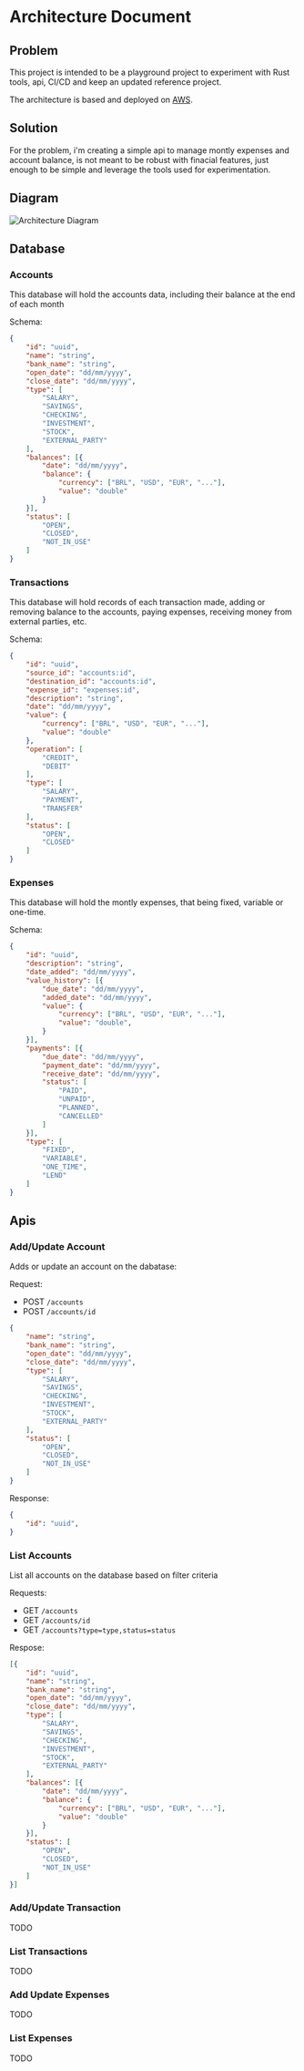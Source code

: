 # Architecture Document

## Problem

This project is intended to be a playground project to experiment with Rust tools, api, CI/CD and keep an updated reference project.

The architecture is based and deployed on [AWS](https://aws.amazon.com/).

## Solution

For the problem, i'm creating a simple api to manage montly expenses and account balance, is not meant to be robust with finacial features, just enough to be simple and leverage the tools used for experimentation.

## Diagram

![Architecture Diagram](/dev/architecture//playground_api.drawio.png?raw=true)

## Database

### Accounts

This database will hold the accounts data, including their balance at the end of each month

Schema:

```json
{
    "id": "uuid",
    "name": "string",
    "bank_name": "string",
    "open_date": "dd/mm/yyyy",
    "close_date": "dd/mm/yyyy",
    "type": [
        "SALARY",
        "SAVINGS",
        "CHECKING",
        "INVESTMENT",
        "STOCK",
        "EXTERNAL_PARTY"
    ],
    "balances": [{
        "date": "dd/mm/yyyy",
        "balance": {
            "currency": ["BRL", "USD", "EUR", "..."],
            "value": "double"
        }
    }],
    "status": [
        "OPEN",
        "CLOSED",
        "NOT_IN_USE"
    ]
}
```

### Transactions

This database will hold records of each transaction made, adding or removing balance to the accounts, paying expenses, receiving money from external parties, etc.

Schema:

```json
{
    "id": "uuid",
    "source_id": "accounts:id",
    "destination_id": "accounts:id",
    "expense_id": "expenses:id",
    "description": "string",
    "date": "dd/mm/yyyy",
    "value": {
        "currency": ["BRL", "USD", "EUR", "..."],
        "value": "double"
    },
    "operation": [
        "CREDIT",
        "DEBIT"
    ],
    "type": [
        "SALARY",
        "PAYMENT",
        "TRANSFER"
    ],
    "status": [
        "OPEN",
        "CLOSED"
    ]
}
```

### Expenses

This database will hold the montly expenses, that being fixed, variable or one-time.

Schema:

```json
{
    "id": "uuid",
    "description": "string",
    "date_added": "dd/mm/yyyy",    
    "value_history": [{
        "due_date": "dd/mm/yyyy",
        "added_date": "dd/mm/yyyy",
        "value": {
            "currency": ["BRL", "USD", "EUR", "..."],
            "value": "double",
        }        
    }],
    "payments": [{
        "due_date": "dd/mm/yyyy",
        "payment_date": "dd/mm/yyyy",
        "receive_date": "dd/mm/yyyy",
        "status": [
            "PAID",
            "UNPAID",
            "PLANNED",
            "CANCELLED"
        ]
    }],
    "type": [
        "FIXED",
        "VARIABLE",
        "ONE_TIME",
        "LEND"
    ]
}
```

## Apis

### Add/Update Account

Adds or update an account on the dabatase:

Request:

* POST `/accounts`
* POST `/accounts/id`

```json
{    
    "name": "string",
    "bank_name": "string",
    "open_date": "dd/mm/yyyy",
    "close_date": "dd/mm/yyyy",
    "type": [
        "SALARY",
        "SAVINGS",
        "CHECKING",
        "INVESTMENT",
        "STOCK",
        "EXTERNAL_PARTY"
    ],
    "status": [
        "OPEN",
        "CLOSED",
        "NOT_IN_USE"
    ]
}
```

Response:

```json
{
    "id": "uuid",    
}
```

### List Accounts

List all accounts on the database based on filter criteria

Requests:

* GET `/accounts`
* GET `/accounts/id`
* GET `/accounts?type=type,status=status`

Respose:
```json
[{
    "id": "uuid",
    "name": "string",
    "bank_name": "string",
    "open_date": "dd/mm/yyyy",
    "close_date": "dd/mm/yyyy",
    "type": [
        "SALARY",
        "SAVINGS",
        "CHECKING",
        "INVESTMENT",
        "STOCK",
        "EXTERNAL_PARTY"
    ],
    "balances": [{
        "date": "dd/mm/yyyy",
        "balance": {
            "currency": ["BRL", "USD", "EUR", "..."],
            "value": "double"
        }
    }],
    "status": [
        "OPEN",
        "CLOSED",
        "NOT_IN_USE"
    ]
}]
```


### Add/Update Transaction

TODO

### List Transactions

TODO

### Add Update Expenses

TODO

### List Expenses

TODO